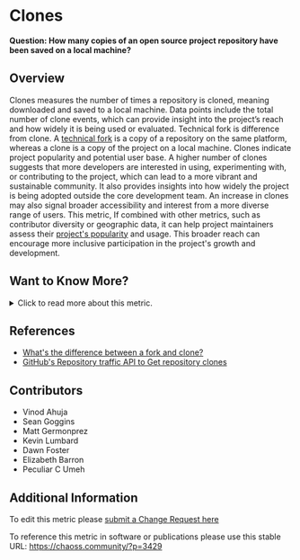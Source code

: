 # Clones

**Question: How many copies of an open source project repository have been saved on a local machine?**

## Overview

Clones measures the number of times a repository is cloned, meaning downloaded and saved to a local machine. Data points include the total number of clone events, which can provide insight into the project’s reach and how widely it is being used or evaluated. Technical fork is difference from clone. A [technical fork](https://chaoss.community/metric-technical-fork/) is a copy of a repository on the same platform, whereas a clone is a copy of the project on a local machine. Clones indicate project popularity and potential user base. A higher number of clones suggests that more developers are interested in using, experimenting with, or contributing to the project, which can lead to a more vibrant and sustainable community. It also provides insights into how widely the project is being adopted outside the core development team. An increase in clones may also signal broader accessibility and interest from a more diverse range of users. This metric, If combined with other metrics, such as contributor diversity or geographic data, it can help project maintainers assess their [project's popularity](https://chaoss.community/metric-project-popularity/) and usage. This broader reach can encourage more inclusive participation in the project's growth and development.

## Want to Know More?

<span markdown="1"><details>

<summary>Click to read more about this metric.</summary>

### Filters

*   Time Period (e.g., clones by week, month, year)
*   Partial clones (offered by [GitLab](https://docs.gitlab.com/ee/topics/git/partial_clone.html#partial-clone))

### Visualizations

![Technical Fork & Clones](https://raw.githubusercontent.com/chaoss/wg-common/main/focus-areas/contributions/images/technical-fork-clones_fork-clones.png)

![Stakeoverflow image](https://stackoverflow.com/questions/9257533/what-is-the-difference-between-origin-and-upstream-on-github/9257901#9257901)

![GitHub Clones](https://raw.githubusercontent.com/chaoss/wg-common/main/focus-areas/contributions/images/clones_github_clones.png)

[GitHub Blog image](https://github.blog/2014-08-12-clone-graphs/)

</details></span>

## References

*   [What's the difference between a fork and clone?](https://opensource.com/article/17/12/fork-clone-difference)
*   [GitHub's Repository traffic API to Get repository clones](https://docs.github.com/en/rest/reference/repos#get-repository-clones)

## Contributors

*   Vinod Ahuja
*   Sean Goggins
*   Matt Germonprez
*   Kevin Lumbard
*   Dawn Foster
*   Elizabeth Barron
*   Peculiar C Umeh

## Additional Information

To edit this metric please [submit a Change Request here](https://github.com/chaoss/wg-common/blob/main/focus-areas/contributions/clones.md)

To reference this metric in software or publications please use this stable URL: <https://chaoss.community/?p=3429>

<!-- # For groupings in the knowledge base
Context tags: Platform, Software
Keyword tags: clone, copy, fork, download, local copy
→ 
